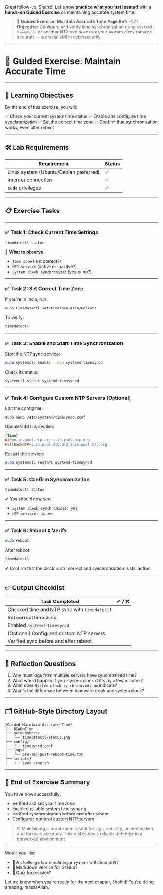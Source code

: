 Great follow-up, Shahid! Let's now **practice what you just learned** with a **hands-on Guided Exercise** on maintaining accurate system time.

> **🧪 Guided Exercise: Maintain Accurate Time**
> **Page Ref:** \~371
> **Objective:** Configure and verify time synchronization using `systemd-timesyncd` or another NTP tool to ensure your system clock remains accurate — a crucial skill in cybersecurity.

---

# 🧪 Guided Exercise: Maintain Accurate Time

---

## 🎯 Learning Objectives

By the end of this exercise, you will:

✅ Check your current system time status
✅ Enable and configure time synchronization
✅ Set the correct time zone
✅ Confirm that synchronization works, even after reboot

---

## 🛠️ Lab Requirements

| Requirement                            | Status |
| -------------------------------------- | ------ |
| Linux system (Ubuntu/Debian preferred) | ✅      |
| Internet connection                    | ✅      |
| `sudo` privileges                      | ✅      |

---

## 📋 Exercise Tasks

---

### ✅ Task 1: Check Current Time Settings

```bash
timedatectl status
```

🧠 **What to observe:**

* `Time zone` (Is it correct?)
* `NTP service` (active or inactive?)
* `System clock synchronized` (yes or no?)

---

### ✅ Task 2: Set Correct Time Zone

If you’re in India, run:

```bash
sudo timedatectl set-timezone Asia/Kolkata
```

To verify:

```bash
timedatectl
```

---

### ✅ Task 3: Enable and Start Time Synchronization

Start the NTP sync service:

```bash
sudo systemctl enable --now systemd-timesyncd
```

Check its status:

```bash
systemctl status systemd-timesyncd
```

---

### ✅ Task 4: Configure Custom NTP Servers (Optional)

Edit the config file:

```bash
sudo nano /etc/systemd/timesyncd.conf
```

Update/add this section:

```ini
[Time]
NTP=0.in.pool.ntp.org 1.in.pool.ntp.org
FallbackNTP=2.in.pool.ntp.org 3.in.pool.ntp.org
```

Restart the service:

```bash
sudo systemctl restart systemd-timesyncd
```

---

### ✅ Task 5: Confirm Synchronization

```bash
timedatectl status
```

✔ You should now see:

* `System clock synchronized: yes`
* `NTP service: active`

---

### ✅ Task 6: Reboot & Verify

```bash
sudo reboot
```

After reboot:

```bash
timedatectl
```

✔ Confirm that the clock is still correct and synchronization is still active.

---

## ✅ Output Checklist

| Task Completed                               | ✔ / ❌ |
| -------------------------------------------- | ----- |
| Checked time and NTP sync with `timedatectl` |       |
| Set correct time zone                        |       |
| Enabled `systemd-timesyncd`                  |       |
| (Optional) Configured custom NTP servers     |       |
| Verified sync before and after reboot        |       |

---

## 🧠 Reflection Questions

1. Why must logs from multiple servers have synchronized time?
2. What would happen if your system clock drifts by a few minutes?
3. What does `System clock synchronized: no` indicate?
4. What’s the difference between hardware clock and system clock?

---

## 🗂 GitHub-Style Directory Layout

```
/Guided-Maintain-Accurate-Time/
├── README.md
├── screenshots/
│   └── timedatectl-status.png
├── config/
│   └── timesyncd.conf
├── logs/
│   └── pre-and-post-reboot-time.txt
├── scripts/
│   └── sync_time.sh
```

---

## 🏁 End of Exercise Summary

You have now successfully:

* Verified and set your time zone
* Enabled reliable system time syncing
* Verified synchronization before and after reboot
* Configured optional custom NTP servers

> ⏰ Maintaining accurate time is vital for logs, security, authentication, and forensic accuracy. This makes you a reliable defender in a networked environment.

---

Would you like:

* 🧪 A challenge lab simulating a system with time drift?
* 📄 Markdown version for GitHub?
* 🧠 Quiz for revision?

Let me know when you're ready for the next chapter, Shahid! You're doing amazing, mashaAllah.
